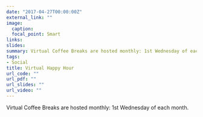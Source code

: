 ```yaml
---
date: "2017-04-27T00:00:00Z"
external_link: ""
image:
  caption: 
  focal_point: Smart
links:
slides: 
summary: Virtual Coffee Breaks are hosted monthly: 1st Wednesday of each month.
tags:
- Social
title: Virtual Happy Hour
url_code: ""
url_pdf: ""
url_slides: ""
url_video: ""
---
```

Virtual Coffee Breaks are hosted monthly: 1st Wednesday of each month.






